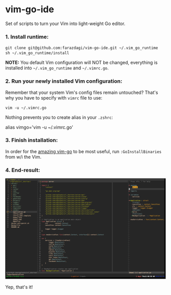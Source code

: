 # vim-go-ide
Set of scripts to turn your Vim into light-weight Go editor.

### 1. Install runtime:

    git clone git@github.com:farazdagi/vim-go-ide.git ~/.vim_go_runtime
    sh ~/.vim_go_runtime/install

**NOTE:** You default Vim configuration will NOT be changed, everything is installed into `~/.vim_go_runtime` and `~/.vimrc.go`.

### 2. Run your newly installed Vim configuration:

Remember that your system Vim's config files remain untouched? That's why you have to specify with `vimrc` file to use:

    vim -u ~/.vimrc.go

Nothing prevents you to create alias in your `.zshrc`:

   alias vimgo='vim -u ~/.vimrc.go'

### 3. Finish installation:

In order for the [amazing vim-go](https://github.com/fatih/vim-go) to be most useful, run `:GoInstallBinaries` from w/i the Vim.

### 4. End-result:

![Screenshot](https://raw.githubusercontent.com/farazdagi/vim-go-ide/master/screenshot.png)

Yep, that's it!
